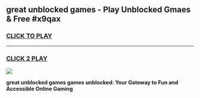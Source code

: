 
## great unblocked games - Play Unblocked Gmaes & Free #x9qax
<h3>
<a href="https://premium.freeplayer.one?title=great_unblocked_games&ref=01M">CLICK TO PLAY</a></h3>
<hr>

<h3>
<a href="https://premium.freeplayer.one?title=great_unblocked_games&ref=01M">CLICK 2 PLAY</a>
  
</h3>

<a href="https://premium.freeplayer.one?title=great_unblocked_games&ref=01M"><img src="https://clearcache.store/games.png"></a>


**great unblocked games games unblocked: Your Gateway to Fun and Accessible Online Gaming**
